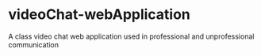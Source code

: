 # videoChat-webApplication
A class video chat web application used in professional and unprofessional communication
